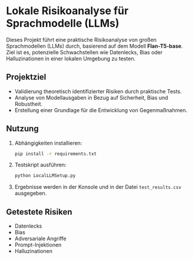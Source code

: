 # Lokale Risikoanalyse für Sprachmodelle (LLMs)

Dieses Projekt führt eine praktische Risikoanalyse von großen Sprachmodellen (LLMs) durch, basierend auf dem Modell **Flan-T5-base**. Ziel ist es, potenzielle Schwachstellen wie Datenlecks, Bias oder Halluzinationen in einer lokalen Umgebung zu testen.

## Projektziel

- Validierung theoretisch identifizierter Risiken durch praktische Tests.
- Analyse von Modellausgaben in Bezug auf Sicherheit, Bias und Robustheit.
- Erstellung einer Grundlage für die Entwicklung von Gegenmaßnahmen.

## Nutzung

1. Abhängigkeiten installieren:
   ```bash
   pip install -r requirements.txt
   ```
2. Testskript ausführen:
   ```bash
   python LocalLLMSetup.py
   ```
3. Ergebnisse werden in der Konsole und in der Datei `test_results.csv` ausgegeben.

## Getestete Risiken

- Datenlecks
- Bias
- Adversariale Angriffe
- Prompt-Injektionen
- Halluzinationen

